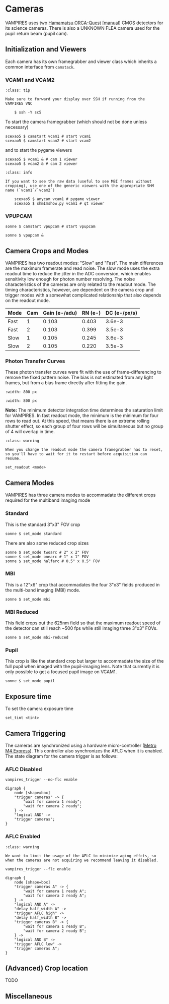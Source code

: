 # Cameras

VAMPIRES uses two [Hamamatsu ORCA-Quest](https://www.hamamatsu.com/us/en/product/cameras/qcmos-cameras/C15550-20UP.html) [[manual](https://www.hamamatsu.com/content/dam/hamamatsu-photonics/sites/static/sys/en/manual/C15550-20UP_IM_En.pdf)] CMOS detectors for its science cameras. There is also a UNKNOWN FLEA camera used for the pupil return beam (pupil cam).

## Initialization and Viewers

Each camera has its own framegrabber and viewer class which inherits a common interface from `camstack`.

### VCAM1 and VCAM2
```{admonition} SSH for VNC
:class: tip

Make sure to forward your display over SSH if running from the VAMPIRES VNC

    $ ssh -Y sc5
```

To start the camera framegrabber (which should not be done unless necessary)
```
scexao5 $ camstart vcam1 # start vcam1
scexao5 $ camstart vcam2 # start vcam2
```

and to start the pygame viewers
```
scexao5 $ vcam1 & # cam 1 viewer
scexao5 $ vcam2 & # cam 2 viewer
```

```{admonition} Raw SHM Viewer
:class: info

If you want to see the raw data (useful to see MBI frames without cropping), use one of the generic viewers with the appropriate SHM name (`vcam1`/`vcam2`)

    scexao5 $ anycam vcam1 # pygame viewer
    scexao5 $ shmImshow.py vcam1 # qt viewer
```

### VPUPCAM

```
sonne $ camstart vpupcam # start vpupcam
```

```
sonne $ vpupcam &
```

## Camera Crops and Modes

VAMPIRES has two readout modes: "Slow" and "Fast". The main differences are the maximum framerate and read noise. The slow mode uses the extra readout time to reduce the jitter in the ADC conversion, which enables sensitivity low enough for photon number resolving. The noise characteristics of the cameras are only related to the readout mode. The timing characteristics, however, are dependent on the camera crop and trigger modes with a somewhat complicated relationship that also depends on the readout mode.


| Mode | Cam | Gain (e-/adu) | RN (e-) | DC (e-/px/s) |
| - | - | - |- | - |
| Fast | 1 | 0.103 | 0.403 | 3.6e-3 |
| Fast | 2 | 0.103 | 0.399 | 3.5e-3 |
| Slow | 1 | 0.105 | 0.245 | 3.6e-3 |
| Slow | 2 | 0.105 | 0.220 | 3.5e-3 |

### Photon Transfer Curves

These photon transfer curves were fit with the use of frame-differencing to remove the fixed pattern noise. The bias is not estimated from any light frames, but from a bias frame directly after fitting the gain.

```{image} ptc_fast.png
:width: 800 px
```

```{image} ptc_slow.png
:width: 800 px
```

**Note:** The minimum detector integration time determines the saturation limit for VAMPIRES. In fast readout mode, the minimum is the minimum for four rows to read out. At this speed, that means there is an extreme rolling shutter effect, so each group of four rows will be simultaneous but no group of 4 will overlap in time.

```{admonition} Framegrabber reset
:class: warning

When you change the readout mode the camera framegrabber has to reset, so you'll have to wait for it to restart before acquisition can resume.
```

```
set_readout <mode>
```

## Camera Modes

VAMPIRES has three camera modes to accommadate the different crops required for the multiband imaging mode

### Standard

This is the standard 3"x3" FOV crop

```
sonne $ set_mode standard
```

There are also some reduced crop sizes
```
sonne $ set_mode twoarc # 2" x 2" FOV
sonne $ set_mode onearc # 1" x 1" FOV
sonne $ set_mode halfarc # 0.5" x 0.5" FOV
```

### MBI
This is a 12"x6" crop that accommadates the four 3"x3" fields produced in the multi-band imaging (MBI) mode.


```
sonne $ set_mode mbi
```

### MBI Reduced

This field crops out the 625nm field so that the maximum readout speed of the detector can still reach ~500 fps while still imaging three 3"x3" FOVs.

```
sonne $ set_mode mbi-reduced
```

### Pupil

This crop is like the standard crop but larger to accommadate the size of the full pupil when imaged with the pupil-imaging lens. Note that currently it is only possible to get a focused pupil image on VCAM1.

```
sonne $ set_mode pupil
```

## Exposure time

To set the camera exposure time


```
set_tint <tint>
```

## Camera Triggering

The cameras are synchronized using a hardware micro-controller ([Metro M4 Express](https://learn.adafruit.com/adafruit-metro-m4-express-featuring-atsamd51)). This controller also synchronizes the AFLC when it is enabled. The state diagram for the camera trigger is as follows:

### AFLC Disabled

```
vampires_trigger --no-flc enable
```

```{graphviz}
digraph {
    node [shape=box]
    "trigger cameras" -> {
        "wait for camera 1 ready";
        "wait for camera 2 ready";
    } ->
    "logical AND" ->
    "trigger cameras";
}
```

### AFLC Enabled

```{admonition} Warning: AFLC Aging
:class: warning

We want to limit the usage of the AFLC to minimize aging effcts, so when the cameras are not acquiring we recommend leaving it disabled.
```

```
vampires_trigger --flc enable
```

```{graphviz}
digraph {
    node [shape=box]
    "trigger cameras A" -> {
        "wait for camera 1 ready A";
        "wait for camera 2 ready A";
    } ->
    "logical AND A" ->
    "delay half_width A" ->
    "trigger AFLC high" ->
    "delay half_width B" ->
    "trigger cameras B" -> {
        "wait for camera 1 ready B";
        "wait for camera 2 ready B";
    } ->
    "logical AND B" ->
    "trigger AFLC low" ->
    "trigger cameras A";
}
```

## (Advanced) Crop location

TODO

## Miscellaneous

